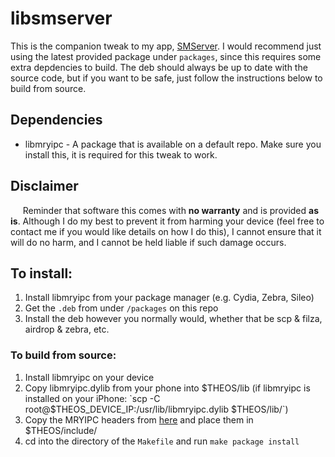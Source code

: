 # libsmserver

This is the companion tweak to my app, [SMServer](https://github.com/iandwelker/smserver). I would recommend just using the latest provided package under `packages`, since this requires some extra depdencies to build. The deb should always be up to date with the source code, but if you want to be safe, just follow the instructions below to build from source.

## Dependencies
 - libmryipc - A package that is available on a default repo. Make sure you install this, it is required for this tweak to work.

## Disclaimer
&nbsp;&nbsp;&nbsp;&nbsp; Reminder that software this comes with **no warranty** and is provided **as is**. Although I do my best to prevent it from harming your device (feel free to contact me if you would like details on how I do this), I cannot ensure that it will do no harm, and I cannot be held liable if such damage occurs.

## To install:
1. Install libmryipc from your package manager (e.g. Cydia, Zebra, Sileo)
2. Get the `.deb` from under `/packages` on this repo
3. Install the deb however you normally would, whether that be scp & filza, airdrop & zebra, etc.

### To build from source:
1. Install libmryipc on your device
2. Copy libmryipc.dylib from your phone into $THEOS/lib (if libmryipc is installed on your iPhone: `scp -C root@$THEOS_DEVICE_IP:/usr/lib/libmryipc.dylib $THEOS/lib/`)
3. Copy the MRYIPC headers from [here](https://github.com/Muirey03/MRYIPC) and place them in $THEOS/include/
4. cd into the directory of the `Makefile` and run `make package install`
